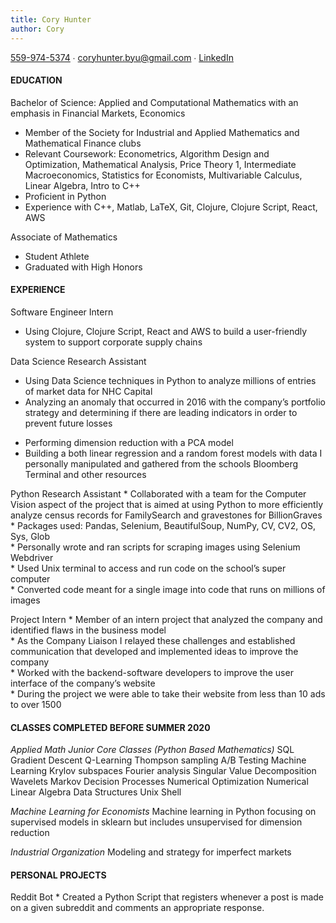 ```yaml
---
title: Cory Hunter
author: Cory
---
```

[559-974-5374](tel:5599745374) ∙ <coryhunter.byu@gmail.com> ∙ [LinkedIn](https://linkedin.com/in/coryrhunter)  

#### EDUCATION

Bachelor of Science: Applied and Computational Mathematics with an emphasis in Financial Markets, Economics
   * Member of the Society for Industrial and Applied Mathematics and Mathematical Finance clubs  
   * Relevant Coursework: Econometrics, Algorithm Design and Optimization, Mathematical Analysis, Price Theory 1, Intermediate Macroeconomics, Statistics for Economists, Multivariable Calculus, Linear Algebra, Intro to C++  
   * Proficient in Python  
   * Experience with C++, Matlab, LaTeX, Git, Clojure, Clojure Script, React, AWS  

Associate of Mathematics
   * Student Athlete  
   * Graduated with High Honors  

#### EXPERIENCE
Software Engineer Intern
   + Using Clojure, Clojure Script, React and AWS to build a user-friendly system to support corporate supply chains  

Data Science Research Assistant 	
   + Using Data Science techniques in Python to analyze millions of entries of market data for NHC Capital    
   + Analyzing an anomaly that occurred in 2016 with the company’s portfolio strategy and determining if there   are leading indicators in order to prevent future losses    
   * Performing dimension reduction with a PCA model  
   * Building a both linear regression and a random forest models with data I personally manipulated and gathered from the schools Bloomberg Terminal and other resources  

Python Research Assistant
      * Collaborated with a team for the Computer Vision aspect of the project that is aimed at using Python to more efficiently analyze census records for FamilySearch and gravestones for BillionGraves  
      * Packages used: Pandas, Selenium, BeautifulSoup, NumPy, CV, CV2, OS, Sys, Glob  
      * Personally wrote and ran scripts for scraping images using Selenium Webdriver  
      * Used Unix terminal to access and run code on the school’s super computer  
      * Converted code meant for a single image into code that runs on millions of images  

Project Intern
      * Member of an intern project that analyzed the company and identified flaws in the business model  
      * As the Company Liaison I relayed these challenges and established communication that developed and implemented ideas to improve the company  
      * Worked with the backend-software developers to improve the user interface of the company’s website  
      * During the project we were able to take their website from less than 10 ads to over 1500  

#### CLASSES COMPLETED BEFORE SUMMER 2020

*Applied Math Junior Core Classes (Python Based Mathematics)*
SQL
Gradient Descent
Q-Learning
Thompson sampling
A/B Testing	Machine Learning
Krylov subspaces
Fourier analysis
Singular Value Decomposition
Wavelets	Markov Decision Processes
Numerical Optimization
Numerical Linear Algebra
Data Structures
Unix Shell

*Machine Learning for Economists*
  Machine learning in Python focusing on supervised models in sklearn but includes unsupervised for dimension reduction

*Industrial Organization*
   Modeling and strategy for imperfect markets

#### PERSONAL PROJECTS

Reddit Bot
      * Created a Python Script that registers whenever a post is made on a given subreddit and comments an appropriate response.
